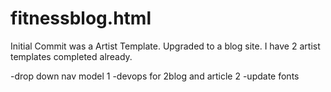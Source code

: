 # fitnessblog.html
Initial Commit was a Artist Template. Upgraded to a blog site. I have 2 artist templates completed already.

-drop down nav model 1
-devops for 2blog and article 2
-update fonts
